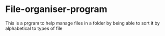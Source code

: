 # File-organiser-program
This is a prgram to help manage files in a folder by being able to sort it by alphabetical to types of file
